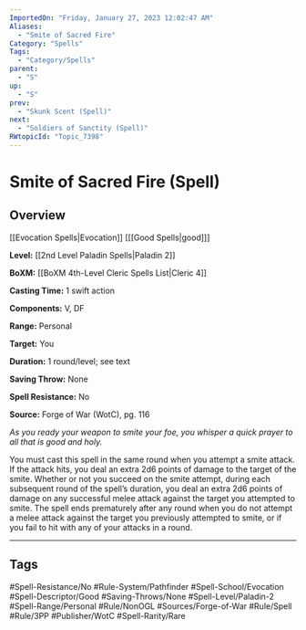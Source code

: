 ```yaml
---
ImportedOn: "Friday, January 27, 2023 12:02:47 AM"
Aliases:
  - "Smite of Sacred Fire"
Category: "Spells"
Tags:
  - "Category/Spells"
parent:
  - "S"
up:
  - "S"
prev:
  - "Skunk Scent (Spell)"
next:
  - "Soldiers of Sanctity (Spell)"
RWtopicId: "Topic_7398"
---
```

# Smite of Sacred Fire (Spell)
## Overview
[[Evocation Spells|Evocation]] \[[[Good Spells|good]]]

**Level:** [[2nd Level Paladin Spells|Paladin 2]]

**BoXM:** [[BoXM 4th-Level Cleric Spells List|Cleric 4]]

**Casting Time:** 1 swift action

**Components:** V, DF

**Range:** Personal

**Target:** You

**Duration:** 1 round/level; see text

**Saving Throw:** None

**Spell Resistance:** No

**Source:** Forge of War (WotC)­, pg. 116

*As you ready your weapon to smite your foe, you whisper a quick prayer to all that is good and holy.*

You must cast this spell in the same round when you attempt a smite attack. If the attack hits, you deal an extra 2d6 points of damage to the target of the smite. Whether or not you succeed on the smite attempt, during each subsequent round of the spell’s duration, you deal an extra 2d6 points of damage on any successful melee attack against the target you attempted to smite. The spell ends prematurely after any round when you do not attempt a melee attack against the target you previously attempted to smite, or if you fail to hit with any of your attacks in a round.


---
## Tags
#Spell-Resistance/No #Rule-System/Pathfinder #Spell-School/Evocation #Spell-Descriptor/Good #Saving-Throws/None #Spell-Level/Paladin-2 #Spell-Range/Personal #Rule/NonOGL #Sources/Forge-of-War #Rule/Spell #Rule/3PP #Publisher/WotC #Spell-Rarity/Rare

